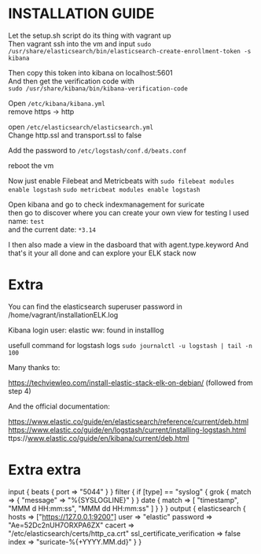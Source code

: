 # INSTALLATION GUIDE


Let the setup.sh script do its thing with vagrant up  
Then vagrant ssh into the vm and input
`sudo /usr/share/elasticsearch/bin/elasticsearch-create-enrollment-token -s kibana`

Then copy this token into kibana on localhost:5601  
And then get the verification code with  
`sudo /usr/share/kibana/bin/kibana-verification-code`

Open `/etc/kibana/kibana.yml`  
remove https -> http

open `/etc/elasticsearch/elasticsearch.yml`  
Change http.ssl and transport.ssl to false  

Add the password to `/etc/logstash/conf.d/beats.conf`

reboot the vm

Now just enable Filebeat and Metricbeats with
`sudo filebeat modules enable logstash`
`sudo metricbeat modules enable logstash`

Open kibana and go to check indexmanagement for suricate  
then go to discover where you can create your own view
for testing I used name: `test`  
and the current date: `*3.14`

I then also made a view in the dasboard that with agent.type.keyword
And that's it your all done and can explore your ELK stack now

# Extra

You can find the elasticsearch superuser password in /home/vagrant/installationELK.log

Kibana login
user: elastic
ww: found in installlog

usefull command for logstash logs
`sudo journalctl -u logstash | tail -n 100`


Many thanks to:

https://techviewleo.com/install-elastic-stack-elk-on-debian/ (followed from step 4)

And the official documentation:

https://www.elastic.co/guide/en/elasticsearch/reference/current/deb.html
https://www.elastic.co/guide/en/logstash/current/installing-logstash.html
ttps://www.elastic.co/guide/en/kibana/current/deb.html



# Extra extra
input {
  beats {
    port => "5044"
  }
}
filter {
  if [type] == "syslog" {
     grok {
        match => { "message" => "%{SYSLOGLINE}" }
  }
     date {
        match => [ "timestamp", "MMM  d HH:mm:ss", "MMM dd HH:mm:ss" ]
     }
  }
}
output {
  elasticsearch {
    hosts => ["https://127.0.0.1:9200"]
    user => "elastic"
    password => "Ae=52Dc2nUH7ORXPA6ZX"
    cacert => "/etc/elasticsearch/certs/http_ca.crt"
    ssl_certificate_verification => false
    index => "suricate-%{+YYYY.MM.dd}"
  }
}